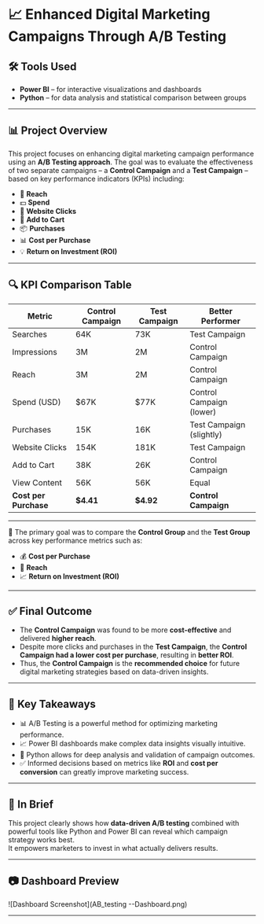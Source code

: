 
# 📈 Enhanced Digital Marketing Campaigns Through A/B Testing

## 🛠 Tools Used
- **Power BI** – for interactive visualizations and dashboards  
- **Python** – for data analysis and statistical comparison between groups

---

## 📊 Project Overview

This project focuses on enhancing digital marketing campaign performance using an **A/B Testing approach**. The goal was to evaluate the effectiveness of two separate campaigns – a **Control Campaign** and a **Test Campaign** – based on key performance indicators (KPIs) including:

- 📌 **Reach**
- 💵 **Spend**
- 🎯 **Website Clicks**
- 🛒 **Add to Cart**
- 📦 **Purchases**
- 📊 **Cost per Purchase**
- 💡 **Return on Investment (ROI)**

---

## 🔍 KPI Comparison Table

| **Metric**                | **Control Campaign** | **Test Campaign** | **Better Performer**         |
|---------------------------|----------------------|-------------------|------------------------------|
| Searches                  | 64K                  | 73K               | Test Campaign                |
| Impressions               | 3M                   | 2M                | Control Campaign             |
| Reach                     | 3M                   | 2M                | Control Campaign             |
| Spend (USD)              | $67K                 | $77K              | Control Campaign (lower)     |
| Purchases                 | 15K                  | 16K               | Test Campaign (slightly)     |
| Website Clicks            | 154K                 | 181K              | Test Campaign                |
| Add to Cart               | 38K                  | 26K               | Control Campaign             |
| View Content              | 56K                  | 56K               | Equal                        |
| **Cost per Purchase**     | **$4.41**            | **$4.92**         | **Control Campaign**         |

---

📌 The primary goal was to compare the **Control Group** and the **Test Group** across key performance metrics such as:

- 💰 **Cost per Purchase**
- 📣 **Reach**
- 📈 **Return on Investment (ROI)**

---

## ✅ Final Outcome

- The **Control Campaign** was found to be more **cost-effective** and delivered **higher reach**.
- Despite more clicks and purchases in the **Test Campaign**, the **Control Campaign had a lower cost per purchase**, resulting in **better ROI**.
- Thus, the **Control Campaign** is the **recommended choice** for future digital marketing strategies based on data-driven insights.

---

## 📌 Key Takeaways

- 📊 A/B Testing is a powerful method for optimizing marketing performance.
- 📈 Power BI dashboards make complex data insights visually intuitive.
- 🧠 Python allows for deep analysis and validation of campaign outcomes.
- ✅ Informed decisions based on metrics like **ROI** and **cost per conversion** can greatly improve marketing success.

---

## 🚀 In Brief

This project clearly shows how **data-driven A/B testing** combined with powerful tools like Python and Power BI can reveal which campaign strategy works best.  
It empowers marketers to invest in what actually delivers results.

---


## 📷 Dashboard Preview


![Dashboard Screenshot](AB_testing --Dashboard.png)

---
